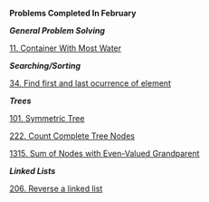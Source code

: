 **Problems Completed In February**

***General Problem Solving***

[11. Container With Most Water](https://github.com/AashrayAnand/LeetCode/blob/master/February%202020/p11.cpp)

***Searching/Sorting***

[34. Find first and last ocurrence of element](https://github.com/AashrayAnand/LeetCode/blob/master/February%202020/p34.cpp)


***Trees***

[101. Symmetric Tree](https://github.com/AashrayAnand/LeetCode/blob/master/February%202020/p101.cpp)

[222. Count Complete Tree Nodes](https://github.com/AashrayAnand/LeetCode/blob/master/February%202020/p222.cpp)

[1315. Sum of Nodes with Even-Valued Grandparent](https://github.com/AashrayAnand/LeetCode/blob/master/February%202020/p1315.cpp)

***Linked Lists***

[206. Reverse a linked list](https://github.com/AashrayAnand/LeetCode/blob/master/February%202020/p206.cpp)


